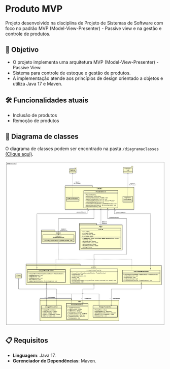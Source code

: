 # Produto MVP

Projeto desenvolvido na disciplina de Projeto de Sistemas de Software com foco no padrão MVP (Model-View-Presenter) - Passive view e na gestão e controle de produtos.

## 🎯 Objetivo

- O projeto implementa uma arquitetura MVP (Model-View-Presenter) - Passive View.
- Sistema para controle de estoque e gestão de produtos.
- A implementação atende aos princípios de design orientado a objetos e utiliza Java 17 e Maven.

## 🛠️ Funcionalidades atuais

- Inclusão de produtos
- Remoção de produtos

## 📐 Diagrama de classes

O diagrama de classes podem ser encontrado na pasta `/diagramaclasses` [(Clique aqui)](diagramaclasses/).

![Diagrama de Classes](diagramaclasses/produtoMVPClasses.svg)

## 📋 Requisitos
- **Linguagem**: Java 17.
- **Gerenciador de Dependências**: Maven.